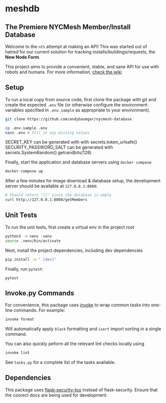 # meshdb

## The Premiere NYCMesh Member/Install Database

Welcome to the `nth` attempt at making an API! This was started out of hatred for our current solution for tracking installs/buildings/requests, the **New Node Form**.

This project aims to provide a convenient, stable, and sane API for use with robots and humans. 
For more information, [check the wiki](http://wiki.mesh.nycmesh.net/books/software-services/page/meshdb)

## Setup

To run a local copy from source code, first clone the package with git and create the expected
`.env` file (or otherwise configure the environment variables specified in `.env.sample` as 
appropriate to your environment).
```sh
git clone https://github.com/andybaumgar/nycmesh-database

cp .env.sample .env
nano .env # Fill in any missing values
```

SECRET_KEY can be generated with with secrets.token_urlsafe()
SECURITY_PASSWORD_SALT can be generated with secrets.SystemRandom().getrandbits(128)

Finally, start the application and database servers using `docker compose`
```sh
docker compose up
```

After a few minutes for image download & database setup, the development server should be 
available at `127.0.0.1:8080`:
```sh
# Should return "[]" since the database is empty
curl http://127.0.0.1:8080/getMembers
```


## Unit Tests
To run the unit tests, first create a virtual env in the project root
```sh
python3 -m venv .venv
source .venv/bin/activate
```

Next, install the project dependencies, including dev dependencies
```sh
pip install -e ".[dev]"
```

Finally, run `pytest`:
```
pytest
```


## Invoke.py Commands

For convenience, this package uses [invoke](https://www.pyinvoke.org/) to wrap common
tasks into one-line commands. For example:

```sh
invoke format
```

Will automatically apply `black` formatting and `isort` import sorting in a single command.

You can also quickly peform all the relevant lint checks locally using
```sh
invoke lint
```

See `tasks.py` for a complete list of the tasks available.

## Dependencies

This package uses [flask-security-too](https://flask-security-too.readthedocs.io/en/stable/) instead of flask-security. 
Ensure that the coorect docs are being used for development.